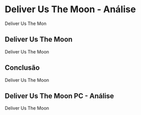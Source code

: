 ---
---

# Deliver Us The Moon - Análise

Deliver Us The Mon

## Deliver Us The Moon

Deliver Us The Moon

## Conclusão

Deliver Us The Moon

## Deliver Us The Moon PC - Análise

Deliver Us The Moon
